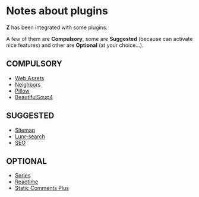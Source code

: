 # Notes about plugins

**Z** has been integrated with some plugins.

A few of them are **Compulsory**, some are **Suggested** (because can activate nice features) and other are **Optional** (at your choice...).

## COMPULSORY

- [Web Assets](https://github.com/pelican-plugins/webassets)
- [Neighbors](https://github.com/pelican-plugins/neighbors)
- [Pillow](https://pypi.org/project/Pillow/)
- [BeautifulSoup4](https://pypi.org/project/beautifulsoup4/)

## SUGGESTED

- [Sitemap](https://github.com/pelican-plugins/sitemap)
- [Lunr-search](https://github.com/mpaglia0/Lunr-search)
- [SEO](https://github.com/pelican-plugins/seo)

## OPTIONAL

- [Series](https://github.com/pelican-plugins/series)
- [Readtime](https://github.com/JenkinsDev/pelican-readtime)
- [Static Comments Plus](https://github.com/mpaglia0/Static_Comments_Plus)
